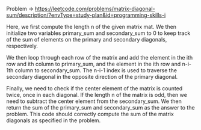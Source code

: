 Problem -> <https://leetcode.com/problems/matrix-diagonal-sum/description/?envType=study-plan&id=programming-skills-i>

Here, we first compute the length n of the given matrix mat. We then initialize two variables primary_sum and secondary_sum to 0 to keep track of the sum of elements on the primary and secondary diagonals, respectively.

We then loop through each row of the matrix and add the element in the ith row and ith column to primary_sum, and the element in the ith row and n-i-1th column to secondary_sum. The n-i-1 index is used to traverse the secondary diagonal in the opposite direction of the primary diagonal.

Finally, we need to check if the center element of the matrix is counted twice, once in each diagonal. If the length n of the matrix is odd, then we need to subtract the center element from the secondary_sum. We then return the sum of the primary_sum and secondary_sum as the answer to the problem. This code should correctly compute the sum of the matrix diagonals as specified in the problem.
